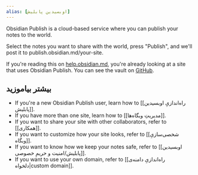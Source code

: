 ```yaml
---
alias: [اوبسیدین پابلیش]
---
```


Obsidian Publish is a cloud-based service where you can publish your notes to the world.

Select the notes you want to share with the world, press "Publish", and we'll post it to publish.obsidian.md/your-site.

If you're reading this on [help.obsidian.md](https://help.obsidian.md), you're already looking at a site that uses Obsidian Publish. You can see the vault on [GitHub](https://github.com/obsidianmd/obsidian-docs).

## بیشتر بیاموزید

- If you're a new Obsidian Publish user, learn how to [[راه‌اندازیِ اوبسیدین پابلیش]].
- If you have more than one site, learn how to [[مدیریتِ وبگاه‌ها]].
- If you want to share your site with other collaborators, refer to [[همکاری]].
- If you want to customize how your site looks, refer to [[شخصی‌سازیِ وبگاه]].
- If you want to know how we keep your notes safe, refer to [[اوبسیدین پابلیش/امنیت و حریمِ خصوصی]].
- If you want to use your own domain, refer to [[راه‌اندازیِ دامنه‌ی دلخواه|custom domain]].
